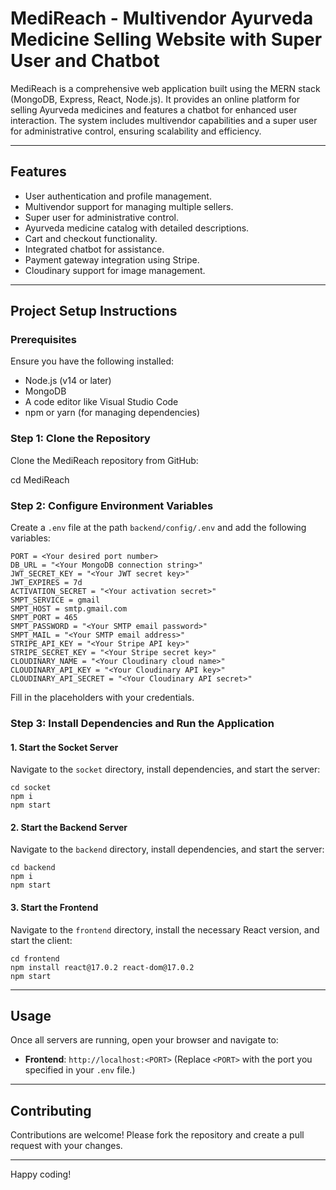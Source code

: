 # MediReach - Multivendor Ayurveda Medicine Selling Website with Super User and Chatbot

MediReach is a comprehensive web application built using the MERN stack (MongoDB, Express, React, Node.js).
It provides an online platform for selling Ayurveda medicines and features a chatbot for enhanced user interaction.
The system includes multivendor capabilities and a super user for administrative control, ensuring scalability and efficiency.

---

## Features

- User authentication and profile management.
- Multivendor support for managing multiple sellers.
- Super user for administrative control.
- Ayurveda medicine catalog with detailed descriptions.
- Cart and checkout functionality.
- Integrated chatbot for assistance.
- Payment gateway integration using Stripe.
- Cloudinary support for image management.

---

## Project Setup Instructions

### Prerequisites

Ensure you have the following installed:

- Node.js (v14 or later)
- MongoDB
- A code editor like Visual Studio Code
- npm or yarn (for managing dependencies)

### Step 1: Clone the Repository

Clone the MediReach repository from GitHub:

cd MediReach

### Step 2: Configure Environment Variables

Create a `.env` file at the path `backend/config/.env` and add the following variables:

```env
PORT = <Your desired port number>
DB_URL = "<Your MongoDB connection string>"
JWT_SECRET_KEY = "<Your JWT secret key>"
JWT_EXPIRES = 7d
ACTIVATION_SECRET = "<Your activation secret>"
SMPT_SERVICE = gmail
SMPT_HOST = smtp.gmail.com
SMPT_PORT = 465
SMPT_PASSWORD = "<Your SMTP email password>"
SMPT_MAIL = "<Your SMTP email address>"
STRIPE_API_KEY = "<Your Stripe API key>"
STRIPE_SECRET_KEY = "<Your Stripe secret key>"
CLOUDINARY_NAME = "<Your Cloudinary cloud name>"
CLOUDINARY_API_KEY = "<Your Cloudinary API key>"
CLOUDINARY_API_SECRET = "<Your Cloudinary API secret>"
```

Fill in the placeholders with your credentials.

### Step 3: Install Dependencies and Run the Application

#### 1. Start the Socket Server

Navigate to the `socket` directory, install dependencies, and start the server:

```
cd socket
npm i
npm start
```

#### 2. Start the Backend Server

Navigate to the `backend` directory, install dependencies, and start the server:

```
cd backend
npm i
npm start
```

#### 3. Start the Frontend

Navigate to the `frontend` directory, install the necessary React version, and start the client:

```
cd frontend
npm install react@17.0.2 react-dom@17.0.2
npm start
```

---

## Usage

Once all servers are running, open your browser and navigate to:

- **Frontend**: `http://localhost:<PORT>` (Replace `<PORT>` with the port you specified in your `.env` file.)

---

## Contributing

Contributions are welcome! Please fork the repository and create a pull request with your changes.

---

Happy coding!
